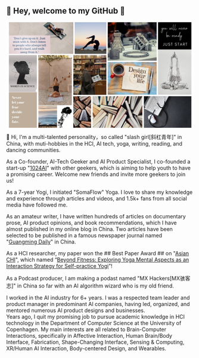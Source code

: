 ## 👋 Hey, welcome to my GitHub 👋
<a href="URL_REDIRECT" target="blank"><img align="center" src="https://github.com/montaneH/MengtingHuang/blob/main/collage.png" height="" /></a>


👋 Hi, I'm a multi-talented personality，so called "slash girl[斜杠青年]" in China, with muti-hobbies in the HCI, AI tech, yoga, writing, reading, and dancing communities. 

As a Co-founder, AI-Tech Geeker and AI Product Specialist, I co-founded a start-up "[1024AI](https://1024ai.com/)" with other geekers, which is aiming to help youth to have a promising career. Welcome new friends and invite more geekers to join us!

As a 7-year Yogi, I initiated "SomaFlow" Yoga. I love to share my knowledge and experience through articles and videos, and 1.5k+ fans from all social media have followed me. 

As an amateur writer, I have written hundreds of articles on documentary prose, AI product opinions, and book recommendations, which I have almost published in my online blog in China. Two articles have been selected to be published in a famous newspaper journal named "[Guangming Daily](https://en.wikipedia.org/wiki/Guangming_Daily)" in China.

As a HCI researcher, my paper won the ## Best Paper Award ## on "[Asian CHI](https://www.asianchi.net/)", which named “[Beyond Fitness: Exploring Yoga Mental Aspects as an Interaction Strategy for Self-practice Yogi]([https://montanehwang.notion.site/beyond-fitness-exploring-yoga-mental-aspects?pvs=4](https://montanehwang.notion.site/Beyond-Fitness-Exploring-Yoga-Mental-Aspects-as-an-Interaction-Strategy-for-Self-practice-Yogi-1d7aa4afc06b80f79c7ee90579e3604d?pvs=4))”!

As a Podcast producer, I am making a podast named "MX Hackers[MX骇客志]" in China so far with an AI algorithm wizard who is my old friend.

I worked in the AI industry for 6+ years. I was a respected team leader and product manager in predominant AI companies, having led, organized, and mentored numerous AI product designs and businesses.  
Years ago, I quit my promising job to pursue academic knowledge in HCI technology in the Department of Computer Science at the University of Copenhagen. My main interests are all related to Brain-Computer Interactions, specifically in Affective Interaction, Human Brain/Body Interface, Fabrication, Shape-Changing Interface, Sensing \& Computing, XR/Human AI Interaction, Body-centered Design, and Wearables. 


